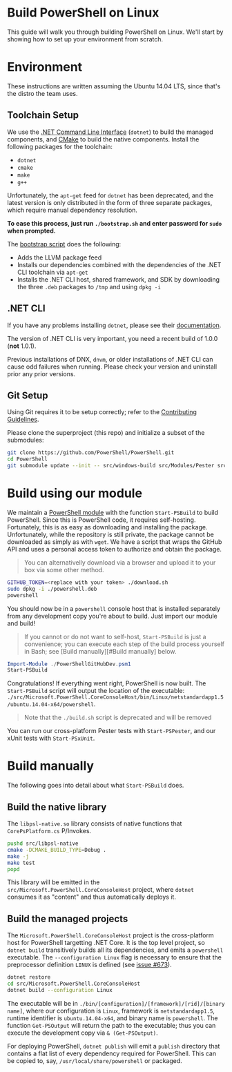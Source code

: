 Build PowerShell on Linux
=========================

This guide will walk you through building PowerShell on Linux. We'll
start by showing how to set up your environment from scratch.

Environment
===========

These instructions are written assuming the Ubuntu 14.04 LTS, since
that's the distro the team uses.

Toolchain Setup
---------------

We use the [.NET Command Line Interface][dotnet-cli] (`dotnet`) to
build the managed components, and [CMake][] to build the native
components. Install the following packages for the toolchain:

- `dotnet`
- `cmake`
- `make`
- `g++`

Unfortunately, the `apt-get` feed for `dotnet` has been deprecated,
and the latest version is only distributed in the form of three
separate packages, which require manual dependency resolution.

**To ease this process, just run `./bootstrap.sh` and enter password
for `sudo` when prompted.**

The [bootstrap script](../../bootstrap.sh) does the following:

- Adds the LLVM package feed
- Installs our dependencies combined with the dependencies of the .NET
  CLI toolchain via `apt-get`
- Installs the .NET CLI host, shared framework, and SDK by downloading
  the three `.deb` packages to `/tmp` and using `dpkg -i`

[dotnet-cli]: https://github.com/dotnet/cli#new-to-net-cli
[CMake]: https://cmake.org/cmake/help/v2.8.12/cmake.html

.NET CLI
--------

If you have any problems installing `dotnet`, please see their
[documentation][cli-docs].

The version of .NET CLI is very important, you need a recent build of
1.0.0 (**not** 1.0.1).

Previous installations of DNX, `dnvm`, or older installations of .NET
CLI can cause odd failures when running. Please check your version and
uninstall prior any prior versions.

[cli-docs]: https://dotnet.github.io/getting-started/

Git Setup
---------

Using Git requires it to be setup correctly; refer to the
[Contributing Guidelines](../../CONTRIBUTING.md).

Please clone the superproject (this repo) and initialize a subset of
the submodules:

```sh
git clone https://github.com/PowerShell/PowerShell.git
cd PowerShell
git submodule update --init -- src/windows-build src/Modules/Pester src/libpsl-native/test/googletest
```

Build using our module
======================

We maintain a [PowerShell module](../../PowerShellGitHubDev.psm1) with
the function `Start-PSBuild` to build PowerShell. Since this is
PowerShell code, it requires self-hosting. Fortunately, this is as
easy as downloading and installing the package. Unfortunately, while
the repository is still private, the package cannot be downloaded as
simply as with `wget`. We have a script that wraps the GitHub API and
uses a personal access token to authorize and obtain the package.

> You can alternativelly download via a browser and upload it to your
> box via some other method.

```sh
GITHUB_TOKEN=<replace with your token> ./download.sh
sudo dpkg -i ./powershell.deb
powershell
```

You should now be in a `powershell` console host that is installed
separately from any development copy you're about to build. Just
import our module and build!

> If you cannot or do not want to self-host, `Start-PSBuild` is just a
> convenience; you can execute each step of the build process yourself
> in Bash; see [Build manually][#Build manually] below.

```powershell
Import-Module ./PowerShellGitHubDev.psm1
Start-PSBuild
```

Congratulations! If everything went right, PowerShell is now built.
The `Start-PSBuild` script will output the location of the executable:
`./src/Microsoft.PowerShell.CoreConsoleHost/bin/Linux/netstandardapp1.5/ubuntu.14.04-x64/powershell`.

> Note that the `./build.sh` script is deprecated and will be removed

You can run our cross-platform Pester tests with `Start-PSPester`, and
our xUnit tests with `Start-PSxUnit`.

Build manually
==============

The following goes into detail about what `Start-PSBuild` does.

Build the native library
------------------------

The `libpsl-native.so` library consists of native functions that
`CorePsPlatform.cs` P/Invokes.

```sh
pushd src/libpsl-native
cmake -DCMAKE_BUILD_TYPE=Debug .
make -j
make test
popd
```

This library will be emitted in the `src/Microsoft.PowerShell.CoreConsoleHost`
project, where `dotnet` consumes it as "content" and thus
automatically deploys it.

Build the managed projects
--------------------------

The `Microsoft.PowerShell.CoreConsoleHost` project is the cross-platform host for
PowerShell targetting .NET Core. It is the top level project, so
`dotnet build` transitively builds all its dependencies, and emits a
`powershell` executable. The `--configuration Linux` flag is
necessary to ensure that the preprocessor definition `LINUX` is
defined (see [issue #673][]).

```sh
dotnet restore
cd src/Microsoft.PowerShell.CoreConsoleHost
dotnet build --configuration Linux
```

The executable will be in
`./bin/[configuration]/[framework]/[rid]/[binary name]`, where our
configuration is `Linux`, framework is `netstandardapp1.5`, runtime
identifier is `ubuntu.14.04-x64`, and binary name is `powershell`. The
function `Get-PSOutput` will return the path to the executable; thus
you can execute the development copy via `& (Get-PSOutput)`.

For deploying PowerShell, `dotnet publish` will emit a `publish`
directory that contains a flat list of every dependency required for
PowerShell. This can be copied to, say, `/usr/local/share/powershell`
or packaged.

[issue #673]: https://github.com/PowerShell/PowerShell/issues/673
